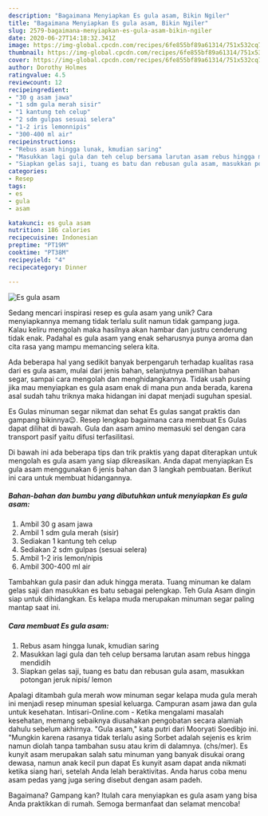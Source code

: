 ```yaml
---
description: "Bagaimana Menyiapkan Es gula asam, Bikin Ngiler"
title: "Bagaimana Menyiapkan Es gula asam, Bikin Ngiler"
slug: 2579-bagaimana-menyiapkan-es-gula-asam-bikin-ngiler
date: 2020-06-27T14:18:32.341Z
image: https://img-global.cpcdn.com/recipes/6fe855bf89a61314/751x532cq70/es-gula-asam-foto-resep-utama.jpg
thumbnail: https://img-global.cpcdn.com/recipes/6fe855bf89a61314/751x532cq70/es-gula-asam-foto-resep-utama.jpg
cover: https://img-global.cpcdn.com/recipes/6fe855bf89a61314/751x532cq70/es-gula-asam-foto-resep-utama.jpg
author: Dorothy Holmes
ratingvalue: 4.5
reviewcount: 12
recipeingredient:
- "30 g asam jawa"
- "1 sdm gula merah sisir"
- "1 kantung teh celup"
- "2 sdm gulpas sesuai selera"
- "1-2 iris lemonnipis"
- "300-400 ml air"
recipeinstructions:
- "Rebus asam hingga lunak, kmudian saring"
- "Masukkan lagi gula dan teh celup bersama larutan asam rebus hingga mendidih"
- "Siapkan gelas saji, tuang es batu dan rebusan gula asam, masukkan potongan jeruk nipis/ lemon"
categories:
- Resep
tags:
- es
- gula
- asam

katakunci: es gula asam 
nutrition: 186 calories
recipecuisine: Indonesian
preptime: "PT19M"
cooktime: "PT38M"
recipeyield: "4"
recipecategory: Dinner

---
```



![Es gula asam](https://img-global.cpcdn.com/recipes/6fe855bf89a61314/751x532cq70/es-gula-asam-foto-resep-utama.jpg)

Sedang mencari inspirasi resep es gula asam yang unik? Cara menyiapkannya memang tidak terlalu sulit namun tidak gampang juga. Kalau keliru mengolah maka hasilnya akan hambar dan justru cenderung tidak enak. Padahal es gula asam yang enak seharusnya punya aroma dan cita rasa yang mampu memancing selera kita.

Ada beberapa hal yang sedikit banyak berpengaruh terhadap kualitas rasa dari es gula asam, mulai dari jenis bahan, selanjutnya pemilihan bahan segar, sampai cara mengolah dan menghidangkannya. Tidak usah pusing jika mau menyiapkan es gula asam enak di mana pun anda berada, karena asal sudah tahu triknya maka hidangan ini dapat menjadi suguhan spesial.

Es Gulas minuman segar nikmat dan sehat Es gulas sangat praktis dan gampang bikinnya😉. Resep lengkap bagaimana cara membuat Es Gulas dapat dilihat di bawah. Gula dan asam amino memasuki sel dengan cara transport pasif yaitu difusi terfasilitasi.


Di bawah ini ada beberapa tips dan trik praktis yang dapat diterapkan untuk mengolah es gula asam yang siap dikreasikan. Anda dapat menyiapkan Es gula asam menggunakan 6 jenis bahan dan 3 langkah pembuatan. Berikut ini cara untuk membuat hidangannya.

<!--inarticleads1-->

##### Bahan-bahan dan bumbu yang dibutuhkan untuk menyiapkan Es gula asam:

1. Ambil 30 g asam jawa
1. Ambil 1 sdm gula merah (sisir)
1. Sediakan 1 kantung teh celup
1. Sediakan 2 sdm gulpas (sesuai selera)
1. Ambil 1-2 iris lemon/nipis
1. Ambil 300-400 ml air


Tambahkan gula pasir dan aduk hingga merata. Tuang minuman ke dalam gelas saji dan masukkan es batu sebagai pelengkap. Teh Gula Asam dingin siap untuk dihidangkan. Es kelapa muda merupakan minuman segar paling mantap saat ini. 

<!--inarticleads2-->

##### Cara membuat Es gula asam:

1. Rebus asam hingga lunak, kmudian saring
1. Masukkan lagi gula dan teh celup bersama larutan asam rebus hingga mendidih
1. Siapkan gelas saji, tuang es batu dan rebusan gula asam, masukkan potongan jeruk nipis/ lemon


Apalagi ditambah gula merah wow minuman segar kelapa muda gula merah ini menjadi resep minuman spesial keluarga. Campuran asam jawa dan gula untuk kesehatan. Intisari-Online.com - Ketika mengalami masalah kesehatan, memang sebaiknya diusahakan pengobatan secara alamiah dahulu sebelum akhirnya. &#34;Gula asam,&#34; kata putri dari Mooryati Soedibjo ini. &#34;Mungkin karena rasanya tidak terlalu asing Sorbet adalah sejenis es krim namun diolah tanpa tambahan susu atau krim di dalamnya. (chs/mer). Es kunyit asam merupakan salah satu minuman yang banyak disukai orang dewasa, namun anak kecil pun dapat Es kunyit asam dapat anda nikmati ketika siang hari, setelah Anda lelah beraktivitas. Anda harus coba menu asam pedas yang juga sering disebut dengan asam padeh. 

Bagaimana? Gampang kan? Itulah cara menyiapkan es gula asam yang bisa Anda praktikkan di rumah. Semoga bermanfaat dan selamat mencoba!
